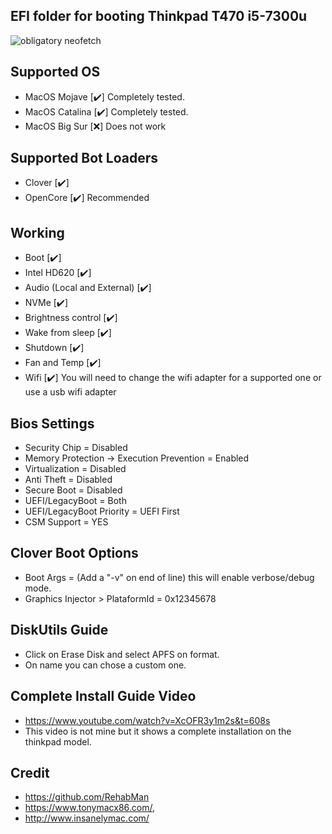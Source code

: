 ## EFI folder for booting Thinkpad T470 i5-7300u

![obligatory neofetch](https://preview.redd.it/lfmpdx6czgb51.jpg?width=1920&format=pjpg&auto=webp&s=90092648c0f9f9cde211975729bb5d252834ba81)

## Supported OS

- MacOS Mojave [✔️] Completely tested.
- MacOS Catalina [✔️] Completely tested.
- MacOS Big Sur [❌] Does not work

## Supported Bot Loaders

- Clover [✔️]
- OpenCore [✔️] Recommended

## Working

- Boot [✔️]
- Intel HD620 [✔️]
- Audio (Local and External) [✔️]
- NVMe [✔️]
- Brightness control [✔️]
- Wake from sleep [✔️]
- Shutdown [✔️]
- Fan and Temp [✔️]
- Wifi [✔️] You will need to change the wifi adapter for a supported one or use a usb wifi adapter

## Bios Settings

- Security Chip = Disabled
- Memory Protection -> Execution Prevention = Enabled
- Virtualization = Disabled
- Anti Theft = Disabled
- Secure Boot = Disabled
- UEFI/LegacyBoot = Both
- UEFI/LegacyBoot Priority = UEFI First
- CSM Support = YES

## Clover Boot Options

- Boot Args = (Add a "-v" on end of line) this will enable verbose/debug mode.
- Graphics Injector > PlataformId = 0x12345678

## DiskUtils Guide

- Click on Erase Disk and select APFS on format.
- On name you can chose a custom one.

## Complete Install Guide Video

- https://www.youtube.com/watch?v=XcOFR3y1m2s&t=608s
- This video is not mine but it shows a complete installation on the thinkpad model.

## Credit

- https://github.com/RehabMan
- https://www.tonymacx86.com/,
- http://www.insanelymac.com/
